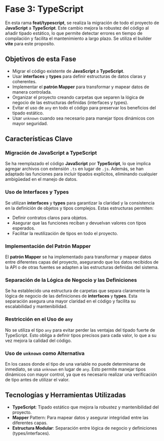 # Fase 3: TypeScript

En esta rama **feat/typescript**, se realiza la migración de todo el proyecto de **JavaScript** a **TypeScript**. Este cambio mejora la robustez del código al añadir tipado estático, lo que permite detectar errores en tiempo de compilación y facilita el mantenimiento a largo plazo. Se utiliza el builder **vite** para este proposito.

## Objetivos de esta Fase

- Migrar el código existente de **JavaScript** a **TypeScript**.
- Usar **interfaces** y **types** para definir estructuras de datos claras y coherentes.
- Implementar el **patrón Mapper** para transformar y mapear datos de manera controlada.
- Organizar el proyecto creando carpetas que separen la lógica de negocio de las estructuras definidas (interfaces y types).
- Evitar el uso de `any` en todo el código para preservar los beneficios del tipado estático.
- Usar `unknown` cuando sea necesario para manejar tipos dinámicos con mayor seguridad.

## Características Clave

### Migración de JavaScript a TypeScript

Se ha reemplazado el código **JavaScript** por **TypeScript**, lo que implica agregar archivos con extensión `.ts` en lugar de `.js`. Además, se han adaptado las funciones para incluir tipados explícitos, eliminando cualquier ambigüedad en el manejo de datos.

### Uso de Interfaces y Types

Se utilizan **interfaces** y **types** para garantizar la claridad y la consistencia en la definición de objetos y tipos complejos. Estas estructuras permiten:

- Definir contratos claros para objetos.
- Asegurar que las funciones reciban y devuelvan valores con tipos esperados.
- Facilitar la reutilización de tipos en todo el proyecto.

### Implementación del Patrón Mapper

El **patrón Mapper** se ha implementado para transformar y mapear datos entre diferentes capas del proyecto, asegurando que los datos recibidos de la API o de otras fuentes se adapten a las estructuras definidas del sistema.

### Separación de la Lógica de Negocio y las Definiciones

Se ha establecido una estructura de carpetas que separa claramente la lógica de negocio de las definiciones de **interfaces** y **types**. Esta separación asegura una mayor claridad en el código y facilita su escalabilidad y mantenibilidad.

### Restricción en el Uso de `any`

No se utiliza el tipo `any` para evitar perder las ventajas del tipado fuerte de TypeScript. Esto obliga a definir tipos precisos para cada valor, lo que a su vez mejora la calidad del código.

### Uso de `unknown` como Alternativa
En los casos donde el tipo de una variable no puede determinarse de inmediato, se usa `unknown` en lugar de `any`. Esto permite manejar tipos dinámicos con mayor control, ya que es necesario realizar una verificación de tipo antes de utilizar el valor.

## Tecnologías y Herramientas Utilizadas

- **TypeScript**: Tipado estático que mejora la robustez y mantenibilidad del proyecto.
- **Mapper** Pattern: Para mapear datos y asegurar integridad entre las diferentes capas.
- **Estructura Modular**: Separación entre lógica de negocio y definiciones (types/interfaces).

